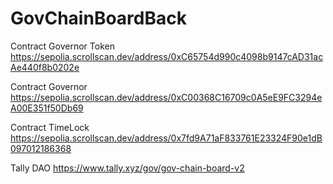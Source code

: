 # GovChainBoardBack

Contract Governor Token
https://sepolia.scrollscan.dev/address/0xC65754d990c4098b9147cAD31acAe440f8b0202e

Contract Governor
https://sepolia.scrollscan.dev/address/0xC00368C16709c0A5eE9FC3294eA00E351f50Db69

Contract TimeLock
https://sepolia.scrollscan.dev/address/0x7fd9A71aF833761E23324F90e1dB097012186368

Tally DAO
https://www.tally.xyz/gov/gov-chain-board-v2
